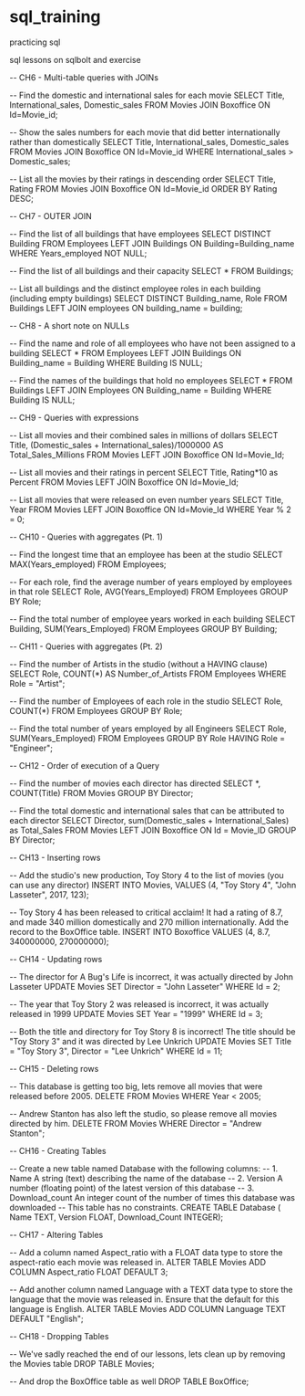 # sql_training
practicing sql  

sql lessons on sqlbolt and exercise

-- CH6 - Multi-table queries with JOINs

-- Find the domestic and international sales for each movie
SELECT Title, International_sales, Domestic_sales
FROM Movies JOIN Boxoffice
ON Id=Movie_id;

-- Show the sales numbers for each movie that did better internationally rather than domestically
SELECT Title, International_sales, Domestic_sales
FROM Movies JOIN Boxoffice
ON Id=Movie_id
WHERE International_sales > Domestic_sales;

-- List all the movies by their ratings in descending order
SELECT Title, Rating
FROM Movies JOIN Boxoffice
ON Id=Movie_id
ORDER BY Rating DESC;

-- CH7 - OUTER JOIN

-- Find the list of all buildings that have employees
SELECT DISTINCT Building
FROM Employees
LEFT JOIN Buildings ON Building=Building_name
WHERE Years_employed NOT NULL;

-- Find the list of all buildings and their capacity
SELECT *
FROM Buildings;

-- List all buildings and the distinct employee roles in each building (including empty buildings)
SELECT DISTINCT Building_name, Role 
FROM Buildings 
LEFT JOIN employees ON building_name = building;

-- CH8 - A short note on NULLs

-- Find the name and role of all employees who have not been assigned to a building
SELECT *
FROM Employees
LEFT JOIN Buildings
ON Building_name = Building
WHERE Building IS NULL;

-- Find the names of the buildings that hold no employees
SELECT *
FROM Buildings
LEFT JOIN Employees
ON Building_name = Building
WHERE Building IS NULL;

-- CH9 - Queries with expressions

-- List all movies and their combined sales in millions of dollars
SELECT Title, (Domestic_sales + International_sales)/1000000 AS Total_Sales_Millions
FROM Movies
LEFT JOIN Boxoffice ON Id=Movie_Id;

-- List all movies and their ratings in percent
SELECT Title, Rating*10 as Percent
FROM Movies
LEFT JOIN Boxoffice ON Id=Movie_Id;

-- List all movies that were released on even number years
SELECT Title, Year
FROM Movies
LEFT JOIN Boxoffice ON Id=Movie_Id
WHERE Year % 2 = 0;

-- CH10 - Queries with aggregates (Pt. 1)

-- Find the longest time that an employee has been at the studio
SELECT MAX(Years_employed)
FROM Employees;

-- For each role, find the average number of years employed by employees in that role
SELECT Role, AVG(Years_Employed) 
FROM Employees
GROUP BY Role;

-- Find the total number of employee years worked in each building
SELECT Building, SUM(Years_Employed) 
FROM Employees
GROUP BY Building;

-- CH11 - Queries with aggregates (Pt. 2)

-- Find the number of Artists in the studio (without a HAVING clause)
SELECT Role, COUNT(*) AS Number_of_Artists
FROM Employees
WHERE Role = "Artist";

-- Find the number of Employees of each role in the studio
SELECT Role, COUNT(*)
FROM Employees
GROUP BY Role;

-- Find the total number of years employed by all Engineers
SELECT Role, SUM(Years_Employed)
FROM Employees
GROUP BY Role
HAVING Role = "Engineer";

-- CH12 - Order of execution of a Query

-- Find the number of movies each director has directed
SELECT *, COUNT(Title)
FROM Movies
GROUP BY Director;

-- Find the total domestic and international sales that can be attributed to each director
SELECT Director, sum(Domestic_sales + International_Sales) as Total_Sales
FROM Movies
LEFT JOIN Boxoffice ON Id = Movie_ID
GROUP BY Director;

-- CH13 - Inserting rows

-- Add the studio's new production, Toy Story 4 to the list of movies (you can use any director)
INSERT INTO Movies,
VALUES (4, "Toy Story 4", "John Lasseter", 2017, 123);

-- Toy Story 4 has been released to critical acclaim! It had a rating of 8.7, and made 340 million domestically and 270 million internationally. Add the record to the  BoxOffice table. 
INSERT INTO Boxoffice
VALUES (4, 8.7, 340000000, 270000000);

-- CH14 - Updating rows

-- The director for A Bug's Life is incorrect, it was actually directed by John Lasseter
UPDATE Movies
SET Director = "John Lasseter"
WHERE Id = 2;

-- The year that Toy Story 2 was released is incorrect, it was actually released in 1999
UPDATE Movies
SET Year = "1999"
WHERE Id = 3;

-- Both the title and directory for Toy Story 8 is incorrect! The title should be "Toy Story 3" and it was directed by Lee Unkrich
UPDATE Movies
SET Title = "Toy Story 3", Director = "Lee Unkrich"
WHERE Id = 11;

-- CH15 - Deleting rows

-- This database is getting too big, lets remove all movies that were released before 2005.
DELETE FROM Movies
WHERE Year < 2005;

-- Andrew Stanton has also left the studio, so please remove all movies directed by him.
DELETE FROM Movies
WHERE Director = "Andrew Stanton";

-- CH16 - Creating Tables

-- Create a new table named Database with the following columns:
-- 1. Name A string (text) describing the name of the database
-- 2. Version A number (floating point) of the latest version of this database
-- 3. Download_count An integer count of the number of times this database was downloaded
-- This table has no constraints.
CREATE TABLE Database (
    Name TEXT,
    Version FLOAT,
    Download_Count INTEGER);
    
-- CH17 - Altering Tables

-- Add a column named Aspect_ratio with a FLOAT data type to store the aspect-ratio each movie was released in.
ALTER TABLE Movies
  ADD COLUMN Aspect_ratio FLOAT DEFAULT 3;
  
-- Add another column named Language with a TEXT data type to store the language that the movie was released in. Ensure that the default for this language is English.
ALTER TABLE Movies
  ADD COLUMN Language TEXT DEFAULT "English";

-- CH18 - Dropping Tables

-- We've sadly reached the end of our lessons, lets clean up by removing the Movies table
DROP TABLE Movies;

-- And drop the BoxOffice table as well
DROP TABLE BoxOffice;
